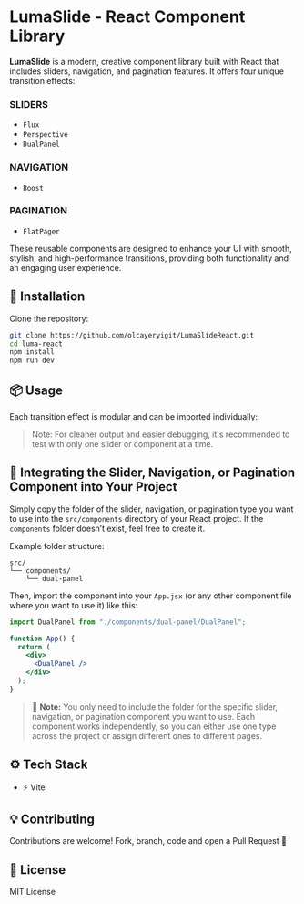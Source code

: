 # LumaSlide - React Component Library

**LumaSlide** is a modern, creative component library built with React that includes sliders, navigation, and pagination features. It offers four unique transition effects:

### **SLIDERS**

- `Flux`
- `Perspective`
- `DualPanel`

### **NAVIGATION**

- `Boost`

### **PAGINATION**

- `FlatPager`

These reusable components are designed to enhance your UI with smooth, stylish, and high-performance transitions, providing both functionality and an engaging user experience.

## 🔧 Installation

Clone the repository:

```bash
git clone https://github.com/olcayeryigit/LumaSlideReact.git
cd luma-react
npm install
npm run dev
```

## 📦 Usage

Each transition effect is modular and can be imported individually:

> Note: For cleaner output and easier debugging, it's recommended to test with only one slider or component at a time.

## 🔌 Integrating the Slider, Navigation, or Pagination Component into Your Project

Simply copy the folder of the slider, navigation, or pagination type you want to use into the `src/components` directory of your React project. If the `components` folder doesn’t exist, feel free to create it.

Example folder structure:

```
src/
└── components/
    └── dual-panel
```

Then, import the component into your `App.jsx` (or any other component file where you want to use it) like this:

```jsx
import DualPanel from "./components/dual-panel/DualPanel";

function App() {
  return (
    <div>
      <DualPanel />
    </div>
  );
}
```

> 🔔 **Note:** You only need to include the folder for the specific slider, navigation, or pagination component you want to use. Each component works independently, so you can either use one type across the project or assign different ones to different pages.

## ⚙️ Tech Stack

- ⚡ Vite

## 💡 Contributing

Contributions are welcome! Fork, branch, code and open a Pull Request 🚀

## 📄 License

MIT License
